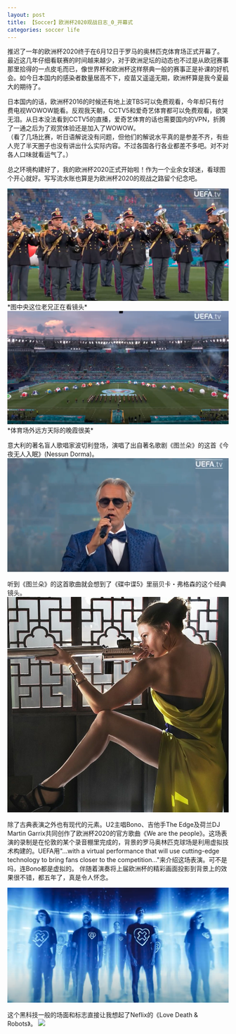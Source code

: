 ```yaml
---
layout: post
title: 【Soccer】欧洲杯2020观战日志_0_开幕式
categories: soccer life
---
```

推迟了一年的欧洲杯2020终于在6月12日于罗马的奥林匹克体育场正式开幕了。最近这几年仔细看联赛的时间越来越少，对于欧洲足坛的动态也不过是从欧冠赛事那里拾得的一点皮毛而已，像世界杯和欧洲杯这样祭典一般的赛事正是补课的好机会。如今日本国内的感染者数量居高不下，疫苗又遥遥无期，欧洲杯算是我今夏最大的期待了。

日本国内的话，欧洲杯2016的时候还有地上波TBS可以免费观看，今年却只有付费电视WOWOW能看。反观我天朝，CCTV5和爱奇艺体育都可以免费观看，欲哭无泪。从日本没法看到CCTV5的直播，爱奇艺体育的话也需要国内的VPN，折腾了一通之后为了观赏体验还是加入了WOWOW。  
（看了几场比赛，听日语解说没有问题，但他们的解说水平真的是参差不齐，有些人兜了半天圈子也没有讲出什么实际内容。不过各国各行各业都差不多吧。对不对各人口味就看运气了。）

总之环境构建好了，我的欧洲杯2020正式开始啦！作为一个业余女球迷，看球图个开心就好。写写流水账也算是为欧洲杯2020的观战之路留个纪念吧。

<img src="/assets/post/2021-6/2.png" class="center">
*图中央这位老兄正在看镜头*

<img src="/assets/post/2021-6/3.png" class="center">
*体育场外远方天际的晚霞很美*

意大利的著名盲人歌唱家波切利登场，演唱了出自著名歌剧《图兰朵》的这首《今夜无人入眠》(Nessun Dorma)。
<img src="/assets/post/2021-6/4.png" class="center">

听到《图兰朵》的这首歌曲就会想到了《碟中谍5》里丽贝卡・弗格森的这个经典镜头。
<img src="/assets/post/2021-6/5.jpg" class="center">  

除了古典表演之外也有现代的元素。U2主唱Bono、吉他手The Edge及荷兰DJ Martin Garrix共同创作了欧洲杯2020的官方歌曲《We are the people》。这场表演的录制是在伦敦的某个录音棚里完成的，背景的罗马奥林匹克球场是利用虚拟技术构建的。UEFA用"...with a virtual performance that will use cutting-edge technology to bring fans closer to the competition..."来介绍这场表演。可不是吗，连Bono都是虚拟的。  伴随着演奏将上届欧洲杯的精彩画面投影到背景上的效果很不错，都五年了，真是令人怀念。

<img src="/assets/post/2021-6/7.png" class="center">  

这个黑科技一般的场面和标志直接让我想起了Neflix的《Love Death & Robots》。
<img src="https://upload.wikimedia.org/wikipedia/en/f/fe/Love%2C_Death_%2B_Robots_logo.png" class="center">
